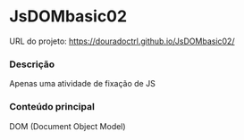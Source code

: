 # JsDOMbasic02

URL do projeto: https://douradoctrl.github.io/JsDOMbasic02/

### Descrição 

Apenas uma atividade de fixação de JS

### Conteúdo principal

DOM (Document Object Model)
